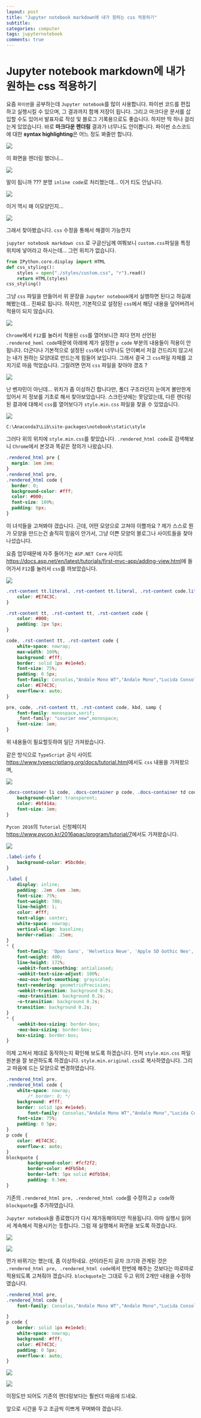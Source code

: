 ```yaml
---
layout: post
title: "Jupyter notebook markdown에 내가 원하는 css 적용하기"
subtitle:  
categories: computer
tags: jupyternotebook
comments: true
---
```


# Jupyter notebook markdown에 내가 원하는 css 적용하기

요즘 `파이썬`을 공부하는데 `Jupyter notebook`를 많이 사용합니다.
파이썬 코드를 편집하고 실행시킬 수 있으며, 그 결과까지 함께 저장이 됩니다.
그리고 마크다운 문서를 삽입할 수도 있어서 발표자료 작성 및 블로그 기록용으로도 좋습니다.
하지만 딱 하나 걸리는게 있었습니다.
바로 **마크다운 렌더링** 결과가 너무나도 안이쁩니다.
파이썬 소스코드에 대한 **syntax highlighting**은 어느 정도 봐줄만 합니다.

![](https://github.com/DevStarSJ/Study/blob/master/Blog/Python/JupyterNotebook/image/custom.css.01.png?raw=true)

이 화면을 렌더링 했더니...

![](https://github.com/DevStarSJ/Study/blob/master/Blog/Python/JupyterNotebook/image/custom.css.02.png?raw=true)

말이 됩니까 ??? 분명 `inline code`로 처리했는데... 이거 티도 안납니다.

![](https://github.com/DevStarSJ/Study/blob/master/Blog/Python/JupyterNotebook/image/custom.css.03.png?raw=true)

이거 역시 왜 이모양인지...

![](https://github.com/DevStarSJ/Study/blob/master/Blog/Python/JupyterNotebook/image/custom.css.04.png?raw=true)

그래서 찾아봤습니다. `css` 수정을 통해서 해결이 가능한지

`jupyter notebook markdown css` 로 구글신님께 여쭤보니 `custom.css`파일을 특정 위치에 넣어라고 하시는데... 그런 위치가 없습니다.

```Python
from IPython.core.display import HTML
def css_styling():
    styles = open("./styles/custom.css", "r").read()
    return HTML(styles)
css_styling()
```

그냥 `css` 파일을 만들어서 위 문장을 `Jupyter notebook`에서 실행하면 된다고 하길래 해봤는데... 진짜로 됩니다.
하지만, 기본적으로 설정된 `css`에서 해당 내용을 덮어버려서 적용이 되지 않습니다.

![](https://github.com/DevStarSJ/Study/blob/master/Blog/Python/JupyterNotebook/image/custom.css.05.png?raw=true)

`Chrome`에서 `F12`를 눌러서 적용된 `css`를 열어보니깐 죄다 먼저 선언된 `.rendered_heml code`때문에 아래에 제가 설정한 `p code` 부분의 내용들이 적용이 안됩니다.
더군다나 기본적으로 설정된 `css`에서 너무나도 안이뻐서 저걸 건드리지 않고서는 내가 원하는 모양대로 만드는게 힘들어 보입니다.
그래서 결국 그 `css`파일 자체를 고치기로 마음 먹었습니다.
그럴려면 먼저 `css` 파일을 찾아야 겠죠 ?

![](https://github.com/DevStarSJ/Study/blob/master/Blog/Python/JupyterNotebook/image/custom.css.06.png?raw=true)

난 벤자민이 아닌데... 위치가 좀 이상하긴 합니다만, 폴더 구조라던지 눈여겨 볼만한게 있어서 저 정보를 기초로 해서 찾아보았습니다.
스크린샷에는 못담았는데, 다른 렌더링된 결과에 대해서 `css`를 열어보다가 `style.min.css` 파일을 찾을 수 있었습니다.

![](https://github.com/DevStarSJ/Study/blob/master/Blog/Python/JupyterNotebook/image/custom.css.07.png?raw=true)

```
C:\Anaconda3\Lib\site-packages\notebook\static\style
```

그러다 위의 위치에 `style.min.css`를 찾았습니다.
`.rendered_html code`로 검색해보니 `Chrome`에서 본것과 똑같은 정의가 나왔습니다.

```css
.rendered_html pre {
  margin: 1em 2em;
}
.rendered_html pre,
.rendered_html code {
  border: 0;
  background-color: #fff;
  color: #000;
  font-size: 100%;
  padding: 0px;
}
```

이 녀석들을 고쳐봐야 겠습니다.
근데, 어떤 모양으로 고쳐야 이쁠까요 ?
제가 스스로 뭔가 모양을 만드는건 솔직히 믿음이 안가서, 그냥 이쁜 모양의 블로그나 사이트들을 찾아나섰습니다.

요즘 업무때문에 자주 들어가는 `ASP.NET Core` 사이트 <https://docs.asp.net/en/latest/tutorials/first-mvc-app/adding-view.html>에 들어가서 `F12`를 눌러서 `css`를 까보았습니다.

![](https://github.com/DevStarSJ/Study/blob/master/Blog/Python/JupyterNotebook/image/custom.css.08.png?raw=true)

```css
.rst-content tt.literal, .rst-content tt.literal, .rst-content code.literal {
    color: #E74C3C;
}

.rst-content tt, .rst-content tt, .rst-content code {
    color: #000;
    padding: 2px 5px;
}

code, .rst-content tt, .rst-content code {
    white-space: nowrap;
    max-width: 100%;
    background: #fff;
    border: solid 1px #e1e4e5;
    font-size: 75%;
    padding: 0 5px;
    font-family: Consolas,"Andale Mono WT","Andale Mono","Lucida Console","Lucida Sans Typewriter","DejaVu Sans Mono","Bitstream Vera Sans Mono","Liberation Mono","Nimbus Mono L",Monaco,"Courier New",Courier,monospace;
    color: #E74C3C;
    overflow-x: auto;
}

pre, code, .rst-content tt, .rst-content code, kbd, samp {
    font-family: monospace,serif;
    _font-family: "courier new",monospace;
    font-size: 1em;
}
```

위 내용들이 필요할듯하여 일단 가져왔습니다.

같은 방식으로 `TypeScript` 공식 사이트 <https://www.typescriptlang.org/docs/tutorial.html>에서도 `css` 내용을 가져왔으며,

![](https://github.com/DevStarSJ/Study/blob/master/Blog/Python/JupyterNotebook/image/custom.css.09.png?raw=true)

```css
.docs-container li code, .docs-container p code, .docs-container td code {
    background-color: transparent;
    color: #bf414a;
    font-size: 1em;
}
```

`Pycon 2016`의 `Tutorial` 신청페이지 <https://www.pycon.kr/2016apac/program/tutorial/7>에서도 가져왔습니다.

![](https://github.com/DevStarSJ/Study/blob/master/Blog/Python/JupyterNotebook/image/custom.css.10.png?raw=true)

```css
.label-info {
    background-color: #5bc0de;
}

.label {
    display: inline;
    padding: .2em .6em .3em;
    font-size: 75%;
    font-weight: 700;
    line-height: 1;
    color: #fff;
    text-align: center;
    white-space: nowrap;
    vertical-align: baseline;
    border-radius: .25em;
}
* {
    font-family: 'Open Sans', 'Helvetica Neue', 'Apple SD Gothic Neo', 'Nanum Gothic', 'Arial', 'Apple Gothic', sans-serif;
    font-weight: 400;
    line-height: 172%;
    -webkit-font-smoothing: antialiased;
    -webkit-text-size-adjust: 100%;
    -moz-osx-font-smoothing: grayscale;
    text-rendering: geometricPrecision;
    -webkit-transition: background 0.2s;
    -moz-transition: background 0.2s;
    -o-transition: background 0.2s;
    transition: background 0.2s;
}
* {
    -webkit-box-sizing: border-box;
    -moz-box-sizing: border-box;
    box-sizing: border-box;
}
```

이제 고쳐서 제대로 동작하는지 확인해 보도록 하겠습니다.
먼저 `style.min.css` 파일 원본을 잘 보관하도록 하겠습니다.
`style.min.original.css`로 복사하였습니다.
그리고 마음에 드는 모양으로 변경하였습니다.

```css
.rendered_html pre,
.rendered_html code {
    white-space: nowrap;
		/* border: 0; */
    background: #fff;
    border: solid 1px #e1e4e5;
		font-family: Consolas,"Andale Mono WT","Andale Mono","Lucida Console","Lucida Sans Typewriter","DejaVu Sans Mono","Bitstream Vera Sans Mono","Liberation Mono","Nimbus Mono L",Monaco,"Courier New",Courier,monospace;
    font-size: 75%;
    padding: 0 5px;
}
p code {
    color: #E74C3C;
    overflow-x: auto;
}
blockquote {
		background-color: #fcf2f2;
		border-color: #dFb5b4;
		border-left: 5px solid #dfb5b4;
		padding: 0.5em;
}
```

기존의 `.rendered_html pre, .rendered_html code`를 수정하고 `p code`와 `blockquote`를 추가하였습니다.

`Jupyter notebook`을 종료했다가 다시 재가동해야지만 적용됩니다.
아마 실행시 읽어서 계속해서 적용시키는 듯합니다.
그럼 재 실행해서 화면을 보도록 하겠습니다.

![](https://github.com/DevStarSJ/Study/blob/master/Blog/Python/JupyterNotebook/image/custom.css.11.png?raw=true)

![](https://github.com/DevStarSJ/Study/blob/master/Blog/Python/JupyterNotebook/image/custom.css.12.png?raw=true)

먼가 바뀌기는 했는데, 좀 이상하네요. 선이라든지 글자 크기와 관계된 것은 `.rendered_html pre, .rendered_html code`에서 한번에 해주는 것보다는 따로따로 적용되도록 고쳐줘야 겠습니다.
`blockquote`는 그대로 두고 위의 2개만 내용을 수정하였습니다.

```css
.rendered_html pre,
.rendered_html code {
	font-family: Consolas,"Andale Mono WT","Andale Mono","Lucida Console","Lucida Sans Typewriter","DejaVu Sans Mono","Bitstream Vera Sans Mono","Liberation Mono","Nimbus Mono L",Monaco,"Courier New",Courier,monospace;

}
p code {
    border: solid 1px #e1e4e5;
    white-space: nowrap;
    background: #fff;
    color: #E74C3C;
    padding: 0 5px;
    overflow-x: auto;
}
```
![](https://github.com/DevStarSJ/Study/blob/master/Blog/Python/JupyterNotebook/image/custom.css.13.png?raw=true)

![](https://github.com/DevStarSJ/Study/blob/master/Blog/Python/JupyterNotebook/image/custom.css.14.png?raw=true)

이정도만 되어도 기존의 렌더링보다는 훨씬더 마음에 드네요.

앞으로 시간을 두고 조금씩 이쁘게 꾸며봐야 겠습니다.